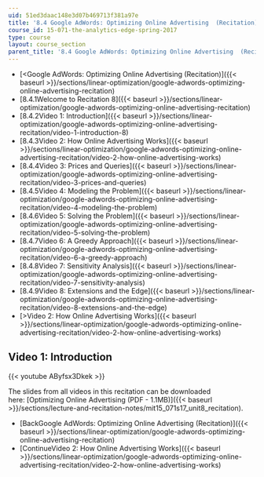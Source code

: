 ```yaml
---
uid: 51ed3daac148e3d07b469713f381a97e
title: '8.4 Google AdWords: Optimizing Online Advertising  (Recitation)'
course_id: 15-071-the-analytics-edge-spring-2017
type: course
layout: course_section
parent_title: '8.4 Google AdWords: Optimizing Online Advertising  (Recitation)'
---
```


*   [<Google AdWords: Optimizing Online Advertising (Recitation)]({{< baseurl >}}/sections/linear-optimization/google-adwords-optimizing-online-advertising-recitation)
*   [8.4.1Welcome to Recitation 8]({{< baseurl >}}/sections/linear-optimization/google-adwords-optimizing-online-advertising-recitation)
*   [8.4.2Video 1: Introduction]({{< baseurl >}}/sections/linear-optimization/google-adwords-optimizing-online-advertising-recitation/video-1-introduction-8)
*   [8.4.3Video 2: How Online Advertising Works]({{< baseurl >}}/sections/linear-optimization/google-adwords-optimizing-online-advertising-recitation/video-2-how-online-advertising-works)
*   [8.4.4Video 3: Prices and Queries]({{< baseurl >}}/sections/linear-optimization/google-adwords-optimizing-online-advertising-recitation/video-3-prices-and-queries)
*   [8.4.5Video 4: Modeling the Problem]({{< baseurl >}}/sections/linear-optimization/google-adwords-optimizing-online-advertising-recitation/video-4-modeling-the-problem)
*   [8.4.6Video 5: Solving the Problem]({{< baseurl >}}/sections/linear-optimization/google-adwords-optimizing-online-advertising-recitation/video-5-solving-the-problem)
*   [8.4.7Video 6: A Greedy Approach]({{< baseurl >}}/sections/linear-optimization/google-adwords-optimizing-online-advertising-recitation/video-6-a-greedy-approach)
*   [8.4.8Video 7: Sensitivity Analysis]({{< baseurl >}}/sections/linear-optimization/google-adwords-optimizing-online-advertising-recitation/video-7-sensitivity-analysis)
*   [8.4.9Video 8: Extensions and the Edge]({{< baseurl >}}/sections/linear-optimization/google-adwords-optimizing-online-advertising-recitation/video-8-extensions-and-the-edge)
*   [\>Video 2: How Online Advertising Works]({{< baseurl >}}/sections/linear-optimization/google-adwords-optimizing-online-advertising-recitation/video-2-how-online-advertising-works)

Video 1: Introduction
---------------------

{{< youtube AByfsx3Dkek >}}

The slides from all videos in this recitation can be downloaded here: [Optimizing Online Advertising (PDF - 1.1MB)]({{< baseurl >}}/sections/lecture-and-recitation-notes/mit15_071s17_unit8_recitation).

*   [BackGoogle AdWords: Optimizing Online Advertising (Recitation)]({{< baseurl >}}/sections/linear-optimization/google-adwords-optimizing-online-advertising-recitation)
*   [ContinueVideo 2: How Online Advertising Works]({{< baseurl >}}/sections/linear-optimization/google-adwords-optimizing-online-advertising-recitation/video-2-how-online-advertising-works)